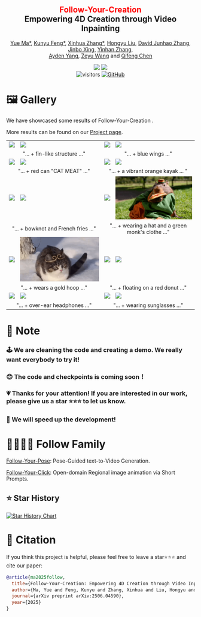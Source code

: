 <div align="center">
<h2><font color="red"> Follow-Your-Creation </font></center> <br> <center>Empowering 4D Creation through Video Inpainting</h2>

[Yue Ma*](https://mayuelala.github.io/), [Kunyu Feng*](https://github.com/fkyyyy), [Xinhua Zhang*](https://github.com/NXZXH), [Hongyu Liu](https://scholar.google.com/citations?user=bLRjUzAAAAAJ&hl=en), [David Junhao Zhang](https://junhaozhang98.github.io/), [Jinbo Xing](https://scholar.google.com/citations?user=ZB0gLU0AAAAJ&hl=en), [Yinhan Zhang](https://github.com/YinHan-Zhang),  
[Ayden Yang](https://github.com/follow-your-creation/follow-your-creation.github.io), [Zeyu Wang](https://scholar.google.com/citations?user=q7NLPG0AAAAJ&hl=en) and [Qifeng Chen](https://scholar.google.com/citations?user=lLMX9hcAAAAJ&hl=en)

<a href='https://arxiv.org/abs/2506.04590'><img src='https://img.shields.io/badge/ArXiv-2403.08268-red'></a> 
<a href='https://follow-your-creation.github.io/'><img src='https://img.shields.io/badge/Project-Page-Green'></a>  
![visitors](https://visitor-badge.laobi.icu/badge?page_id=mayuelala.FollowYourCreation&left_color=green&right_color=red)  [![GitHub](https://img.shields.io/github/stars/mayuelala/FollowYourCreation?style=social)](https://github.com/mayuelala/FollowYourCreation) 
</div>


# 🖼 Gallery

We have showcased some results of Follow-Your-Creation .

More results can be found on our [Project page](https://follow-your-creation.github.io/).




<table>
  <tr>
    <td><img src="4DE_assets/miaowa (1).gif"></td>
    <td><img src="4DE_assets/miaowa1 (1).gif"></td>
    <td><img src="4DE_assets/butterfly (1).gif"></td>
    <td><img src="4DE_assets/butterfly1 (1).gif"></td>
  <tr>
    <td colspan="2"><center>"... + fin-like structure ..."</center></td>
    <td colspan="2"><center>"... + blue wings ..."</center></td>
  </tr>
  <tr>
    <td><img src="4DE_assets/buou (1).gif"></td>
    <td><img src="4DE_assets/buou1 (1).gif"></td>
    <td><img src="4DE_assets/boat (1).gif"></td>
    <td><img src="4DE_assets/boat1 (1).gif"></td>
  </tr>
  <tr>
    <td colspan="2"><center>"... + red can "CAT MEAT" ..."</center></td>
    <td colspan="2"><center>"... + a vibrant orange kayak ... "</center></td>
  </tr>
    <tr>
    <td><img src="4DE_assets/bjx (1).gif"></td>
    <td><img src="4DE_assets/bjx1 (1).gif"></td>
    <td><img src="4DE_assets/kpbl (1).gif"></td>
    <td><img src="4DE_assets/kpbl1 (1).gif"></td>
  </tr>
  <tr>
    <td colspan="2"><center>"... + bowknot and French fries ..."</center></td>
    <td colspan="2"><center>"... + wearing a hat and a green monk's clothe ..."</center></td>
  </tr>
  </tr>
    <tr>
    <td><img src="4DE_assets/cat (1).gif"></td>
    <td><img src="4DE_assets/cat1 (1).gif"></td>
    <td><img src="4DE_assets/dog (1).gif"></td>
    <td><img src="4DE_assets/dog1 (1).gif"></td>
  </tr>
  <tr>
    <td colspan="2"><center>"... + wears a gold hoop ..."</center></td>
    <td colspan="2"><center>"... + floating on a red donut ..."</center></td>
  </tr>
    </tr>
    <tr>
   <td><img src="4DE_assets/ya (1).gif"></td>
    <td><img src="4DE_assets/ya1 (1).gif"></td>
    <td><img src="4DE_assets/lang (1).gif"></td>
    <td><img src="4DE_assets/lang1 (1).gif"></td>
  </tr>
  <tr>
    <td colspan="2"><center>"... + over-ear headphones ..."</center></td>
    <td colspan="2"><center>"... + wearing sunglasses ..."</center></td>
  </tr>
</table>


# 📍 Note  
### 🕹 We are cleaning the code and creating a demo. We really want everybody to try it! 
### 😊 The code and checkpoints is coming soon！
### 💗 Thanks for your attention! If you are interested in our work, please give us a star ⭐️⭐️⭐ to let us know.
### 🚀 We will speed up the development! 


# 👨‍👩‍👧‍👦 Follow Family
[Follow-Your-Pose](https://github.com/mayuelala/FollowYourPose): Pose-Guided text-to-Video Generation.

[Follow-Your-Click](https://github.com/mayuelala/FollowYourClick): Open-domain Regional image animation via Short Prompts.
  

## ⭐️ Star History

[![Star History Chart](https://api.star-history.com/svg?repos=mayuelala/FollowYourCreation&type=Date)](https://star-history.com/#mayuelala/FollowYourCreation&Date)



# 🎼 Citation 
If you think this project is helpful, please feel free to leave a star⭐️⭐️⭐️ and cite our paper:
```bibtex
@article{ma2025follow,
  title={Follow-Your-Creation: Empowering 4D Creation through Video Inpainting},
  author={Ma, Yue and Feng, Kunyu and Zhang, Xinhua and Liu, Hongyu and Zhang, David Junhao and Xing, Jinbo and Zhang, Yinhan and Yang, Ayden and Wang, Zeyu and Chen, Qifeng},
  journal={arXiv preprint arXiv:2506.04590},
  year={2025}
}
``` 
